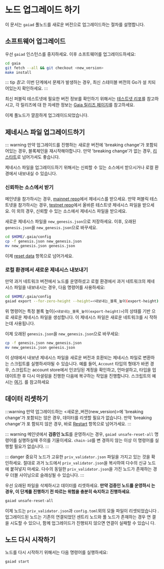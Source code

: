 <!-- markdown-link-check-disable -->

# 노드 업그레이드 하기

이 문서는 `gaiad` 풀노드를 새로운 버전으로 업그레이드하는 절차를 설명합니다.

## 소프트웨어 업그레이드

우선 `gaiad` 인스턴스를 중지하세요. 이후 소프트웨어를 업그레이드하세요:

```bash
cd gaia
git fetch --all && git checkout <new_version>
make install
```

::: tip *참고*: 이번 단계에서 문제가 발생하는 경우, 최신 스테이블 버전의 Go가 설
치되어있는지 확인하세요. :::

최신 퍼블릭 테스트넷에 필요한 버전 정보를 확인하기 위해서는
[테스트넷 리포](https://github.com/cosmos/testnets)를 참고하시고, 각 릴리즈에 대
한 자세한 정보는 [Gaia 릴리즈 페이지](https://github.com/cosmos/Gaia/releases)를
참고하세요.

이제 풀노드가 깔끔하게 업그레이드되었습니다.

## 제네시스 파일 업그레이드하기

::: warning 만약 업그레이드를 진행하는 새로운 버전에 'breaking change'가 포함되
어있는 경우, 블록체인을 재시작해야합니다. 만약 'breaking change'가 없는 경우,
[리스타트](#restart)로 넘어가셔도 좋습니다.

제네시스 파일을 업그레이드하기 위해서는 신뢰할 수 있는 소스에서 받으시거나 로컬
환경에서 내보내실 수 있습니다.

### 신뢰하는 소스에서 받기

메인넷을 참가하시는 경우, [mainnet repo](https://github.com/cosmos/launch)에서
제네시스를 받으세요. 만약 퍼블릭 테스트넷을 참가하시는 경우,
[testnet repo](https://github.com/cosmos/testnets)에서 올바른 테스트넷 제네시스
파일을 받으세요. 이 외의 경우, 신뢰할 수 있는 소스에서 제네시스 파일을 받으세요.

새로운 제네시스 파일을 `new_genesis.json`으로 저장하세요. 이후, 오래된
`genesis.json`을 `new_genesis.json`으로 바꾸세요.

```bash
cd $HOME/.gaia/config
cp -f genesis.json new_genesis.json
mv new_genesis.json genesis.json
```

이제 [reset data](#reset-data) 항목으로 넘어가세요.

### 로컬 환경에서 새로운 제네시스 내보내기

만약 과거 네트워크 버전에서 노드를 운영하셨고 로컬 환경에서 과거 네트워크의 제네
시스 파일을 내보내시는 경우, 다음 명령어를 사용하세요:

```bash
cd $HOME/.gaia/config
gaiad export --for-zero-height --height=<내보내는_블록_높이(export-height)> > new_genesis.json
```

위 명령어는 특정 블록 높이(`<내보내는_블록_높이(export-height)>`)의 상태를 기반
으로 새로운 제네시스 파일을 생성합니다. 이 제네시스 파일은 새로운 네트워크를 시
작하는데 사용됩니다.

이제 오래된 `genesis.json`을 `new_genesis.json`으로 바꾸세요:

```bash
cp -f genesis.json new_genesis.json
mv new_genesis.json genesis.json
```

이 상태에서 내보낸 제네시스 파일을 새로운 버전과 호환되는 제네시스 파일로 변환하
는 스크립트를 실행하셔야될 수 있습니다. 예를 들어, `Account` 타입의 형태가 바뀐
경우, 스크립트는 account store에서 인코딩된 계정을 확인하고, 언마셜하고, 타입을
업데이트한 후 다시 마셜링을 진행한 다음에 복구하는 작업을 진행합니다. 스크립트의
예시는
[여기](https://github.com/cosmos/cosmos-sdk/blob/master/contrib/export/v0.33.x-to-v0.34.0.py).
를 참고하세요

## 데이터 리셋하기

:::warning 만약 업그레이드하는 <새로운\_버전(new_version)>에 'breaking change'가
포함되는 않은 경우, 데이터를 리셋할 필요가 없습니다. 만약 'breaking change'가 포
함되지 않은 경우, 바로 [Restart](#restart) 항목으로 넘어가세요. :::

::: warning 메인넷에서 **검증인 노드**를 운영하시는 경우,
`gaiad unsafe-reset-all` 명령어를 실행하실때 주의를 기울이세요. `chain-id`를 변
경하지 않는 이상 이 명령어를 실행할 필요가 없습니다. :::

::: danger 중요각 노드가 고유한 `priv_validator.json` 파일을 가지고 있는 것을 확
인하세요. 절대로 과거 노드에서 `priv_validator.json`을 복사하여 다수의 신규 노드
에 붙혀넣지 마세요. 다수의 동일한 `priv_validator.json`을 가진 노드가 존재하는
경우 더블 사이닝으로 슬래싱될 수 있습니다. :::

우선 오래된 파일을 삭제하시고 데이터를 리셋하세요. **만약 검증인 노드를 운영하시
는 경우, 이 단계를 진행하기 전 따르는 위험을 충분히 숙지하고 진행하세요**.

```bash
gaiad unsafe-reset-all
```

이제 노드는 `priv_validator.json`과 `config.toml`외의 모들 파일이 리셋되었습니다
. 업그레이드된 노드는 기존의 연결되었던 센트리 노드와 풀 노드가 존재하는 경우 연
결을 시도할 수 있으나, 함께 업그레이드가 진행되지 않으면 연결이 실패할 수 있습니
다.

## 노드 다시 시작하기

노드를 다시 시작하기 위해서는 다음 명령어를 실행하세요:

```bash
gaiad start
```

<!-- markdown-link-check-enable -->
